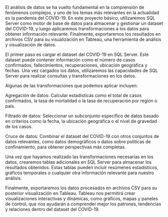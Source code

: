 El análisis de datos se ha vuelto fundamental en la comprensión de fenómenos complejos, y uno de los temas más relevantes en la actualidad
es la pandemia del COVID-19. En este proyecto básico, utilizaremos SQL Server como motor de base de datos para almacenar y gestionar un 
dataset del COVID-19, y luego aplicaremos transformaciones a los datos para obtener información relevante. Finalmente, exportaremos los
resultados en archivos CSV para su visualización en Tableau, una herramienta de análisis y visualización de datos.

El primer paso es cargar el dataset del COVID-19 en SQL Server. Este dataset puede contener información como el número de casos confirmados, 
fallecimientos, recuperaciones, ubicación geográfica y fechas. Una vez cargados los datos, utilizaremos las capacidades de SQL Server para 
realizar consultas y transformaciones en los datos.

Algunas de las transformaciones que podemos aplicar incluyen:

Agregación de datos: Calcular estadísticas como el total de casos confirmados, la tasa de mortalidad o la tasa de recuperación por región o país.

Filtrado de datos: Seleccionar un subconjunto específico de datos basado en criterios como la fecha, la ubicación geográfica o el nivel de gravedad de los casos.

Cruce de datos: Combinar el dataset del COVID-19 con otros conjuntos de datos relevantes, como datos demográficos o datos sobre políticas 
de confinamiento, para obtener perspectivas más completas.

Una vez que hayamos realizado las transformaciones necesarias en los datos, crearemos tablas adicionales en SQL Server para almacenar los 
resultados obtenidos. Estas tablas pueden incluir resúmenes estadísticos, gráficos temporales o cualquier otra información relevante para 
nuestro análisis.

Finalmente, exportaremos los datos procesados en archivos CSV para su posterior visualización en Tableau. 
Tableau nos permitirá crear visualizaciones interactivas y dinámicas, como gráficos, mapas y paneles de control, que nos
ayudarán a comprender mejor los patrones, tendencias y relaciones dentro del dataset del COVID-19.
